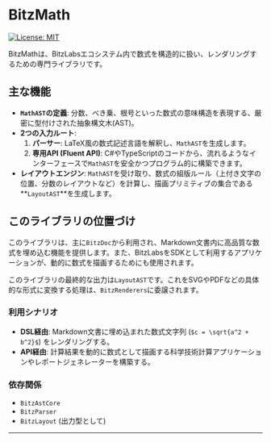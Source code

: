 # BitzMath

[![License: MIT](https://img.shields.io/badge/License-MIT-yellow.svg)](https://opensource.org/licenses/MIT)

BitzMathは、BitzLabsエコシステム内で数式を構造的に扱い、レンダリングするための専門ライブラリです。

## 主な機能

-   **`MathAST`の定義**: 分数、べき乗、根号といった数式の意味構造を表現する、厳密に型付けされた抽象構文木(AST)。
-   **2つの入力ルート**:
    1.  **パーサー**: LaTeX風の数式記述言語を解釈し、`MathAST`を生成します。
    2.  **専用API (Fluent API)**: C#やTypeScriptのコードから、流れるようなインターフェースで`MathAST`を安全かつプログラム的に構築できます。
-   **レイアウトエンジン**: `MathAST`を受け取り、数式の組版ルール（上付き文字の位置、分数のレイアウトなど）を計算し、描画プリミティブの集合である**`LayoutAST`**を生成します。

## このライブラリの位置づけ

このライブラリは、主に`BitzDoc`から利用され、Markdown文書内に高品質な数式を埋め込む機能を提供します。また、BitzLabsをSDKとして利用するアプリケーションが、動的に数式を描画するためにも使用されます。

このライブラリの最終的な出力は`LayoutAST`です。これをSVGやPDFなどの具体的な形式に変換する処理は、`BitzRenderers`に委譲されます。

### 利用シナリオ

-   **DSL経由**: Markdown文書に埋め込まれた数式文字列 (`$c = \sqrt{a^2 + b^2}$`) をレンダリングする。
-   **API経由**: 計算結果を動的に数式として描画する科学技術計算アプリケーションやレポートジェネレーターを構築する。

### 依存関係

-   `BitzAstCore`
-   `BitzParser`
-   `BitzLayout` (出力型として)

---
